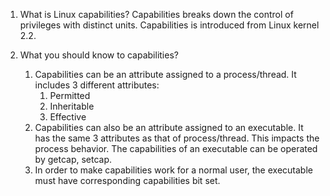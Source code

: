 1. What is Linux capabilities?
Capabilities breaks down the control of privileges with distinct units.
Capabilities is introduced from Linux kernel 2.2.

1. What you should know to capabilities?
   1. Capabilities can be an attribute assigned to a process/thread. It 
includes 3 different attributes:
      1. Permitted
      2. Inheritable
      3. Effective
   1. Capabilities can also be an attribute assigned to an executable. It has
the same 3 attributes as that of process/thread. This impacts the process
behavior. The capabilities of an executable can be operated by getcap, setcap.
   1. In order to make capabilities work for a normal user, the executable
must have corresponding capabilities bit set.
